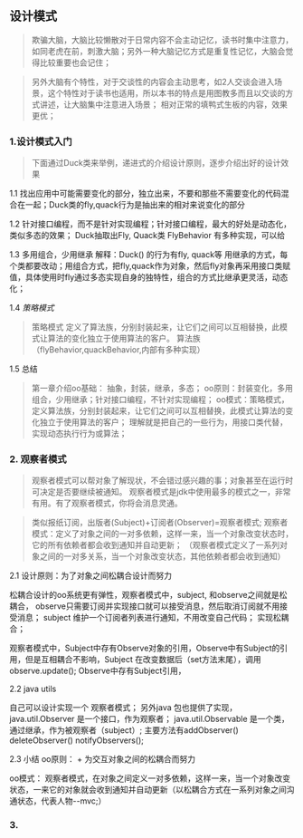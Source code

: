 ## 设计模式

> 欺骗大脑，大脑比较懒散对于日常内容不会主动记忆，读书时集中注意力，如同老虎在前，刺激大脑；另外一种大脑记忆方式是重复性记忆，大脑会觉得比较重要也会记住；

> 另外大脑有个特性，对于交谈性的内容会主动思考，如2人交谈会进入场景，这个特性对于读书也适用，所以本书的特点是用图教多而且以交谈的方式讲述，让大脑集中注意进入场景； 相对正常的填鸭式生板的内容，效果更优；

### 1.设计模式入门

> 下面通过Duck类来举例，递进式的介绍设计原则，逐步介绍出好的设计效果

1.1 找出应用中可能需要变化的部分，独立出来，不要和那些不需要变化的代码混合在一起；Duck类的fly,quack行为是抽出来的相对来说变化的部分

1.2 针对接口编程，而不是针对实现编程；针对接口编程，最大的好处是动态化，类似多态的效果； Duck抽取出Fly, Quack类 FlyBehavior 有多种实现，可以给

1.3 多用组合，少用继承
	解释：Duck() 的行为有fly, quack等 用继承的方式，每个类都要改动；用组合方式，把fly,quack作为对象，然后fly对象再采用接口类赋值，具体使用时fly通过多态实现自身的独特性，组合的方式比继承更灵活，动态化；

1.4 *策略模式*
> 策略模式 定义了算法族，分别封装起来，让它们之间可以互相替换，此模式让算法的变化独立于使用算法的客户。 算法族（flyBehavior,quackBehavior,内部有多种实现）

1.5 总结
> 第一章介绍oo基础： 抽象，封装，继承，多态； oo原则：封装变化，多用组合，少用继承；针对接口编程，不针对实现编程；
> oo模式：策略模式，定义算法族，分别封装起来，让它们之间可以互相替换，此模式让算法的变化独立于使用算法的客户； 理解就是把自己的一些行为，用接口类代替，实现动态执行行为或算法；


### 2. 观察者模式
> 观察者模式可以帮对象了解现状，不会错过感兴趣的事；对象甚至在运行时可决定是否要继续被通知。 观察者模式是jdk中使用最多的模式之一，非常有用。有了观察者模式，你将会消息灵通。

> 类似报纸订阅，出版者(Subject)+订阅者(Observer)=观察者模式; 观察者模式：定义了对象之间的一对多依赖，这样一来，当一个对象改变状态时，它的所有依赖者都会收到通知并自动更新；
（观察者模式定义了一系列对象之间的一对多关系，当一个对象改变状态，其他依赖者都会收到通知） 

2.1 设计原则：为了对象之间松耦合设计而努力

松耦合设计的oo系统更有弹性，观察者模式中，subject, 和observe之间就是松耦合， observe只需要订阅并实现接口就可以接受消息，然后取消订阅就不用接受消息； subject 维护一个订阅者列表进行通知，不用改变自己代码； 实现松耦合；

观察者模式中，Subject中存有Observe对象的引用，Observe中有Subject的引用，但是互相耦合不影响，Subject 在改变数据后（set方法末尾），调用observe.update(); Observe中存有Subject引用，


2.2 java utils

自己可以设计实现一个 观察者模式； 另外java 包也提供了实现， java.util.Observer 是一个接口，作为观察者；
java.util.Observable 是一个类，通过继承，作为被观察者（subject）; 主要方法有addObserver() deleteObserver() notifyObservers();

2.3 小结
oo原则： + 为交互对象之间的松耦合而努力

oo模式： 观察者模式，在对象之间定义一对多依赖，这样一来，当一个对象改变状态，一来它的对象就会收到通知并自动更新（以松耦合方式在一系列对象之间沟通状态，代表人物--mvc;）

### 3.
